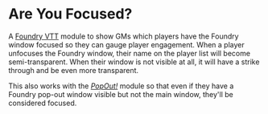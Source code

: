 # Are You Focused?

A [Foundry VTT](https://foundryvtt.com) module to show GMs which players have the Foundry window focused so they can gauge player engagement. When a player unfocuses the Foundry window, their name on the player list will become semi-transparent. When their window is not visible at all, it will have a strike through and be even more transparent.

This also works with the [*PopOut!*](https://foundryvtt.com/packages/popout) module so that even if they have a Foundry pop-out window visible but not the main window, they'll be considered focused.
